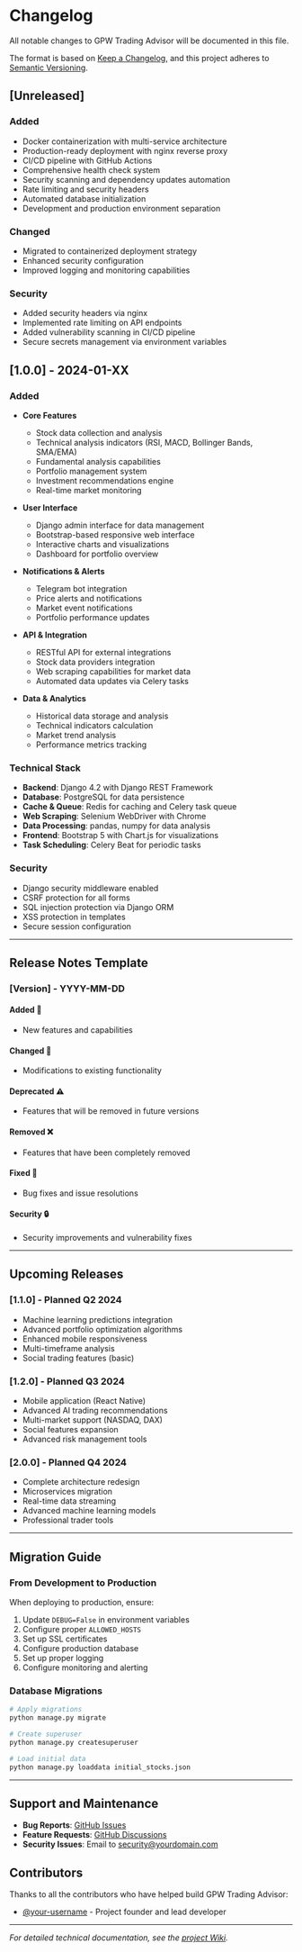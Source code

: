 # Changelog

All notable changes to GPW Trading Advisor will be documented in this file.

The format is based on [Keep a Changelog](https://keepachangelog.com/en/1.0.0/),
and this project adheres to [Semantic Versioning](https://semver.org/spec/v2.0.0.html).

## [Unreleased]

### Added
- Docker containerization with multi-service architecture
- Production-ready deployment with nginx reverse proxy
- CI/CD pipeline with GitHub Actions
- Comprehensive health check system
- Security scanning and dependency updates automation
- Rate limiting and security headers
- Automated database initialization
- Development and production environment separation

### Changed
- Migrated to containerized deployment strategy
- Enhanced security configuration
- Improved logging and monitoring capabilities

### Security
- Added security headers via nginx
- Implemented rate limiting on API endpoints
- Added vulnerability scanning in CI/CD pipeline
- Secure secrets management via environment variables

## [1.0.0] - 2024-01-XX

### Added
- **Core Features**
  - Stock data collection and analysis
  - Technical analysis indicators (RSI, MACD, Bollinger Bands, SMA/EMA)
  - Fundamental analysis capabilities
  - Portfolio management system
  - Investment recommendations engine
  - Real-time market monitoring

- **User Interface**
  - Django admin interface for data management
  - Bootstrap-based responsive web interface
  - Interactive charts and visualizations
  - Dashboard for portfolio overview

- **Notifications & Alerts**
  - Telegram bot integration
  - Price alerts and notifications
  - Market event notifications
  - Portfolio performance updates

- **API & Integration**
  - RESTful API for external integrations
  - Stock data providers integration
  - Web scraping capabilities for market data
  - Automated data updates via Celery tasks

- **Data & Analytics**
  - Historical data storage and analysis
  - Technical indicators calculation
  - Market trend analysis
  - Performance metrics tracking

### Technical Stack
- **Backend**: Django 4.2 with Django REST Framework
- **Database**: PostgreSQL for data persistence
- **Cache & Queue**: Redis for caching and Celery task queue
- **Web Scraping**: Selenium WebDriver with Chrome
- **Data Processing**: pandas, numpy for data analysis
- **Frontend**: Bootstrap 5 with Chart.js for visualizations
- **Task Scheduling**: Celery Beat for periodic tasks

### Security
- Django security middleware enabled
- CSRF protection for all forms
- SQL injection protection via Django ORM
- XSS protection in templates
- Secure session configuration

---

## Release Notes Template

### [Version] - YYYY-MM-DD

#### Added 🎉
- New features and capabilities

#### Changed 🔄
- Modifications to existing functionality

#### Deprecated ⚠️
- Features that will be removed in future versions

#### Removed ❌
- Features that have been completely removed

#### Fixed 🐛
- Bug fixes and issue resolutions

#### Security 🔒
- Security improvements and vulnerability fixes

---

## Upcoming Releases

### [1.1.0] - Planned Q2 2024
- Machine learning predictions integration
- Advanced portfolio optimization algorithms  
- Enhanced mobile responsiveness
- Multi-timeframe analysis
- Social trading features (basic)

### [1.2.0] - Planned Q3 2024
- Mobile application (React Native)
- Advanced AI trading recommendations
- Multi-market support (NASDAQ, DAX)
- Social features expansion
- Advanced risk management tools

### [2.0.0] - Planned Q4 2024
- Complete architecture redesign
- Microservices migration
- Real-time data streaming
- Advanced machine learning models
- Professional trader tools

---

## Migration Guide

### From Development to Production
When deploying to production, ensure:
1. Update `DEBUG=False` in environment variables
2. Configure proper `ALLOWED_HOSTS`
3. Set up SSL certificates
4. Configure production database
5. Set up proper logging
6. Configure monitoring and alerting

### Database Migrations
```bash
# Apply migrations
python manage.py migrate

# Create superuser
python manage.py createsuperuser

# Load initial data
python manage.py loaddata initial_stocks.json
```

---

## Support and Maintenance

- **Bug Reports**: [GitHub Issues](https://github.com/YOUR_USERNAME/gpw-trading-advisor/issues)
- **Feature Requests**: [GitHub Discussions](https://github.com/YOUR_USERNAME/gpw-trading-advisor/discussions)
- **Security Issues**: Email to security@yourdomain.com

## Contributors

Thanks to all the contributors who have helped build GPW Trading Advisor:

- [@your-username](https://github.com/your-username) - Project founder and lead developer

---

*For detailed technical documentation, see the [project Wiki](https://github.com/YOUR_USERNAME/gpw-trading-advisor/wiki).*

